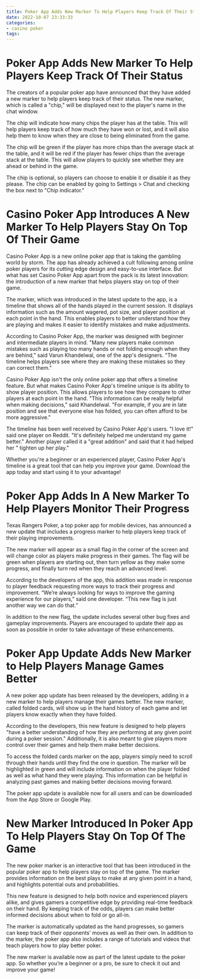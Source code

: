 ```yaml
---
title: Poker App Adds New Marker To Help Players Keep Track Of Their Status
date: 2022-10-07 23:33:33
categories:
- casino poker
tags:
---
```



# Poker App Adds New Marker To Help Players Keep Track Of Their Status

The creators of a popular poker app have announced that they have added a new marker to help players keep track of their status. The new marker, which is called a "chip," will be displayed next to the player's name in the chat window.

The chip will indicate how many chips the player has at the table. This will help players keep track of how much they have won or lost, and it will also help them to know when they are close to being eliminated from the game.

The chip will be green if the player has more chips than the average stack at the table, and it will be red if the player has fewer chips than the average stack at the table. This will allow players to quickly see whether they are ahead or behind in the game.

The chip is optional, so players can choose to enable it or disable it as they please. The chip can be enabled by going to Settings > Chat and checking the box next to "Chip indicator."

#  Casino Poker App Introduces A New Marker To Help Players Stay On Top Of Their Game

Casino Poker App is a new online poker app that is taking the gambling world by storm. The app has already achieved a cult following among online poker players for its cutting edge design and easy-to-use interface. But what has set Casino Poker App apart from the pack is its latest innovation: the introduction of a new marker that helps players stay on top of their game.

The marker, which was introduced in the latest update to the app, is a timeline that shows all of the hands played in the current session. It displays information such as the amount wagered, pot size, and player position at each point in the hand. This enables players to better understand how they are playing and makes it easier to identify mistakes and make adjustments.

According to Casino Poker App, the marker was designed with beginner and intermediate players in mind. "Many new players make common mistakes such as playing too many hands or not folding enough when they are behind," said Varun Khandelwal, one of the app's designers. "The timeline helps players see where they are making these mistakes so they can correct them."

Casino Poker App isn't the only online poker app that offers a timeline feature. But what makes Casino Poker App's timeline unique is its ability to show player position. This allows players to see how they compare to other players at each point in the hand. "This information can be really helpful when making decisions," said Khandelwal. "For example, if you are in late position and see that everyone else has folded, you can often afford to be more aggressive."

The timeline has been well received by Casino Poker App's users. "I love it!" said one player on Reddit. "It's definitely helped me understand my game better." Another player called it a "great addition" and said that it had helped her " tighten up her play."

Whether you're a beginner or an experienced player, Casino Poker App's timeline is a great tool that can help you improve your game. Download the app today and start using it to your advantage!

#  Poker App Adds In A New Marker To Help Players Monitor Their Progress

Texas Rangers Poker, a top poker app for mobile devices, has announced a new update that includes a progress marker to help players keep track of their playing improvements.

The new marker will appear as a small flag in the corner of the screen and will change color as players make progress in their games. The flag will be green when players are starting out, then turn yellow as they make some progress, and finally turn red when they reach an advanced level.

According to the developers of the app, this addition was made in response to player feedback requesting more ways to track their progress and improvement. “We’re always looking for ways to improve the gaming experience for our players,” said one developer. “This new flag is just another way we can do that.”

In addition to the new flag, the update includes several other bug fixes and gameplay improvements. Players are encouraged to update their app as soon as possible in order to take advantage of these enhancements.

#  Poker App Update Adds New Marker to Help Players Manage Games Better

A new poker app update has been released by the developers, adding in a new marker to help players manage their games better. The new marker, called folded cards, will show up in the hand history of each game and let players know exactly when they have folded.

According to the developers, this new feature is designed to help players "have a better understanding of how they are performing at any given point during a poker session." Additionally, it is also meant to give players more control over their games and help them make better decisions.

To access the folded cards marker on the app, players simply need to scroll through their hands until they find the one in question. The marker will be highlighted in green and will include information on when the player folded as well as what hand they were playing. This information can be helpful in analyzing past games and making better decisions moving forward.

The poker app update is available now for all users and can be downloaded from the App Store or Google Play.

#  New Marker Introduced In Poker App To Help Players Stay On Top Of The Game

The new poker marker is an interactive tool that has been introduced in the popular poker app to help players stay on top of the game. The marker provides information on the best plays to make at any given point in a hand, and highlights potential outs and probabilities.

This new feature is designed to help both novice and experienced players alike, and gives gamers a competitive edge by providing real-time feedback on their hand. By keeping track of the odds, players can make better informed decisions about when to fold or go all-in.

The marker is automatically updated as the hand progresses, so gamers can keep track of their opponents’ moves as well as their own. In addition to the marker, the poker app also includes a range of tutorials and videos that teach players how to play better poker.

The new marker is available now as part of the latest update to the poker app. So whether you’re a beginner or a pro, be sure to check it out and improve your game!